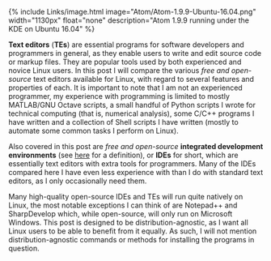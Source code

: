{% include Links/image.html image="Atom/Atom-1.9.9-Ubuntu-16.04.png" width="1130px" float="none" description="Atom 1.9.9 running under the KDE on Ubuntu 16.04" %}

**Text editors** (**TEs**) are essential programs for software developers and programmers in general, as they enable users to write and edit source code or markup files. They are popular tools used by both experienced and novice Linux users. In this post I will compare the various *free and open-source* text editors available for Linux, with regard to several features and properties of each. It is important to note that I am not an experienced programmer, my experience with programming is limited to mostly MATLAB/GNU Octave scripts, a small handful of Python scripts I wrote for technical computing (that is, numerical analysis), some C/C++ programs I have written and a collection of Shell scripts I have written (mostly to automate some common tasks I perform on Linux).

Also covered in this post are *free and open-source* **integrated development environments** (see [here](#integrated-development-environment) for a definition), or **IDEs** for short, which are essentially text editors with extra tools for programmers. Many of the IDEs compared here I have even less experience with than I do with standard text editors, as I only occasionally need them.

Many high-quality open-source IDEs and TEs will run quite natively on Linux, the most notable exceptions I can think of are Notepad++ and SharpDevelop which, while open-source, will only run on Microsoft Windows. This post is designed to be distribution-agnostic, as I want all Linux users to be able to benefit from it equally. As such, I will not mention distribution-agnostic commands or methods for installing the programs in question.
